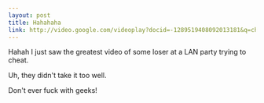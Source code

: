 ```yaml
---
layout: post
title: Hahahaha
link: http://video.google.com/videoplay?docid=-1289519408092013181&q=cheater+lan
---
```


Hahah I just saw the greatest video of some loser at a LAN party trying to
cheat.

Uh, they didn't take it too well.

Don't ever fuck with geeks!
